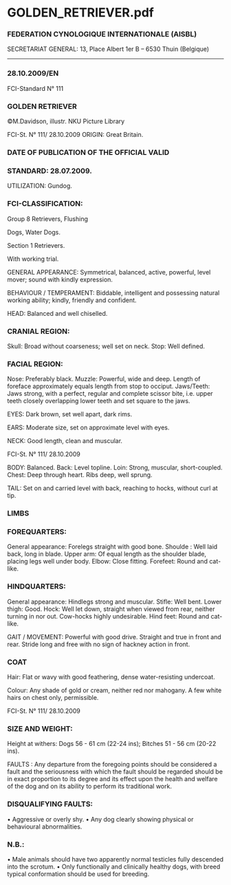 # GOLDEN_RETRIEVER.pdf


### FEDERATION CYNOLOGIQUE INTERNATIONALE (AISBL)


SECRETARIAT GENERAL: 13, Place Albert 1er  B – 6530 Thuin (Belgique)
______________________________________________________________________________

### 28.10.2009/EN



FCI-Standard N° 111

### GOLDEN RETRIEVER



©M.Davidson, illustr. NKU Picture Library




FCI-St. N° 111/ 28.10.2009
ORIGIN: Great Britain.

### DATE OF PUBLICATION OF THE OFFICIAL VALID



### STANDARD: 28.07.2009.



UTILIZATION: Gundog.

### FCI-CLASSIFICATION:


Group 8
Retrievers, Flushing



Dogs, Water Dogs.

Section 1
Retrievers.

With working trial.

GENERAL APPEARANCE: Symmetrical, balanced, active,
powerful, level mover; sound with kindly expression.

BEHAVIOUR / TEMPERAMENT: Biddable, intelligent and
possessing natural working ability; kindly, friendly and confident.

HEAD: Balanced and well chiselled.

### CRANIAL REGION:


Skull: Broad without coarseness; well set on neck.
Stop: Well defined.

### FACIAL REGION:


Nose: Preferably black.
Muzzle: Powerful, wide and deep. Length of foreface approximately
equals length from stop to occiput.
Jaws/Teeth: Jaws strong, with a perfect, regular and complete scissor
bite, i.e. upper teeth closely overlapping lower teeth and set square to
the jaws.

EYES: Dark brown, set well apart, dark rims.

EARS: Moderate size, set on approximate level with eyes.

NECK: Good length, clean and muscular.



FCI-St. N° 111/ 28.10.2009

BODY: Balanced.
Back: Level topline.
Loin: Strong, muscular, short-coupled.
Chest: Deep through heart. Ribs deep, well sprung.

TAIL: Set on and carried level with back, reaching to hocks, without
curl at tip.

### LIMBS



### FOREQUARTERS:


General appearance: Forelegs straight with good bone.
Shoulde : Well laid back, long in blade.
Upper arm: Of equal length as the shoulder blade, placing legs well
under body.
Elbow: Close fitting.
Forefeet: Round and cat-like.

### HINDQUARTERS:


General appearance: Hindlegs strong and muscular.
Stifle: Well bent.
Lower thigh: Good.
Hock: Well let down, straight when viewed from rear, neither turning
in nor out.  Cow-hocks highly undesirable.
Hind feet: Round and cat-like.

GAIT / MOVEMENT: Powerful with good drive. Straight and true
in front and rear. Stride long and free with no sign of hackney action
in front.

### COAT


Hair: Flat or wavy with good feathering, dense water-resisting
undercoat.

Colour: Any shade of gold or cream, neither red nor mahogany.  A
few white hairs on chest only, permissible.



FCI-St. N° 111/ 28.10.2009


### SIZE AND WEIGHT:


Height at withers:
Dogs
56 - 61 cm (22-24 ins);
Bitches 51 - 56 cm (20-22 ins).



FAULTS : Any departure from the foregoing points should be
considered a fault and the seriousness with which the fault should be
regarded should be in exact proportion to its degree and its effect
upon  the health and welfare of the dog and on its ability to
perform its traditional work.


### DISQUALIFYING FAULTS:


•
Aggressive or overly shy.
•
Any dog clearly showing physical or behavioural abnormalities.

### N.B.:


•
Male animals should have two apparently normal testicles fully
descended into the scrotum.
•
Only functionally and clinically healthy dogs, with breed
typical conformation should be used for breeding.






